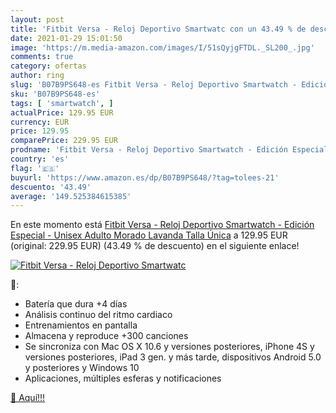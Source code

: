 ```yaml
---
layout: post
title: 'Fitbit Versa - Reloj Deportivo Smartwatc con un 43.49 % de descuento'
date: 2021-01-29 15:01:50
image: 'https://m.media-amazon.com/images/I/51sQyjgFTDL._SL200_.jpg'
comments: true
category: ofertas
author: ring
slug: 'B07B9PS648-es Fitbit Versa - Reloj Deportivo Smartwatch - Edición...'
sku: 'B07B9PS648-es'
tags: [ 'smartwatch', ]
actualPrice: 129.95 EUR
currency: EUR
price: 129.95
comparePrice: 229.95 EUR
prodname: 'Fitbit Versa - Reloj Deportivo Smartwatch - Edición Especial - Unisex Adulto  Morado  Lavanda   Talla Única'
country: 'es'
flag: '🇪🇸'
buyurl: 'https://www.amazon.es/dp/B07B9PS648/?tag=tolees-21'
descuento: '43.49'
average: '149.525384615385'
---
```


En este momento está [Fitbit Versa - Reloj Deportivo Smartwatch - Edición Especial - Unisex Adulto  Morado  Lavanda   Talla Única](https://www.amazon.es/dp/B07B9PS648/?tag=tolees-21) a 129.95 EUR (original: 229.95 EUR) (43.49 %  de descuento) en el siguiente enlace!

[![Fitbit Versa - Reloj Deportivo Smartwatc](https://m.media-amazon.com/images/I/51sQyjgFTDL._SL200_.jpg)](https://www.amazon.es/dp/B07B9PS648/?tag=tolees-21)

🔎:

- Batería que dura +4 días
- Análisis continuo del ritmo cardiaco
- Entrenamientos en pantalla
- Almacena y reproduce +300 canciones
- Se sincroniza con Mac OS X 10.6 y versiones posteriores, iPhone 4S y versiones posteriores, iPad 3 gen. y más tarde, dispositivos Android 5.0 y posteriores y Windows 10
- Aplicaciones, múltiples esferas y notificaciones

[🛒 Aquí!!!](https://www.amazon.es/dp/B07B9PS648/?tag=tolees-21)
